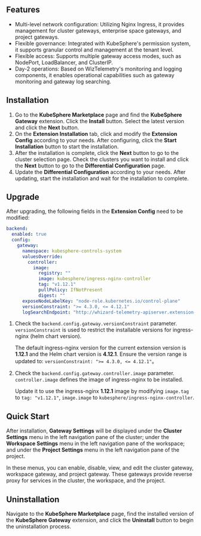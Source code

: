 ## Features

- Multi-level network configuration: Utilizing Nginx Ingress, it provides management for cluster gateways, enterprise space gateways, and project gateways.
- Flexible governance: Integrated with KubeSphere's permission system, it supports granular control and management at the tenant level.
- Flexible access: Supports multiple gateway access modes, such as NodePort, LoadBalancer, and ClusterIP.
- Day-2 operations: Based on WizTelemetry's monitoring and logging components, it enables operational capabilities such as gateway monitoring and gateway log searching.

## Installation

1. Go to the **KubeSphere Marketplace** page and find the **KubeSphere Gateway** extension. Click the **Install** button. Select the latest version and click the **Next** button.
2. On the **Extension Installation** tab, click and modify the **Extension Config** according to your needs. After configuring, click the **Start Installation** button to start the installation.
3. After the installation is complete, click the **Next** button to go to the cluster selection page. Check the clusters you want to install and click the **Next** button to go to the **Differential Configuration** page.
4. Update the **Differential Configuration** according to your needs. After updating, start the installation and wait for the installation to complete.

## Upgrade

After upgrading, the following fields in the **Extension Config** need to be modified:

```yaml
backend:
  enabled: true
  config:
    gateway:
      namespace: kubesphere-controls-system
      valuesOverride:
        controller:
          image:
            registry: ""
            image: kubesphere/ingress-nginx-controller
            tag: "v1.12.1"
            pullPolicy: IfNotPresent
            digest: ""
      exposeNodeLabelKey: "node-role.kubernetes.io/control-plane"
      versionConstraint: ">= 4.3.0, <= 4.12.1"
      logSearchEndpoint: "http://whizard-telemetry-apiserver.extension-whizard-telemetry.svc:9090"
```

1. Check the `backend.config.gateway.versionConstraint` parameter. `versionConstraint` is used to restrict the installable versions for ingress-nginx (helm chart version).

   The default ingress-nginx version for the current extension version is **1.12.1** and the Helm chart version is **4.12.1**. Ensure the version range is updated to: `versionConstraint: ">= 4.3.0, <= 4.12.1"`。

2. Check the `backend.config.gateway.controller.image` parameter. `controller.image` defines the image of ingress-nginx to be installed.

   Update it to use the ingress-nginx **1.12.1** image by modifying `image.tag` to  `tag: "v1.12.1"`, `image.image` to `kubesphere/ingress-nginx-controller`.


## Quick Start

After installation, **Gateway Settings** will be displayed under the **Cluster Settings** menu in the left navigation pane of the cluster; under the **Workspace Settings** menu in the left navigation pane of the workspace; and under the **Project Settings** menu in the left navigation pane of the project.

In these menus, you can enable, disable, view, and edit the cluster gateway, workspace gateway, and project gateway. These gateways provide reverse proxy for services in the cluster, the workspace, and the project.


## Uninstallation

Navigate to the **KubeSphere Marketplace** page, find the installed version of the **KubeSphere Gateway** extension, and click the **Uninstall** button to begin the uninstallation process.